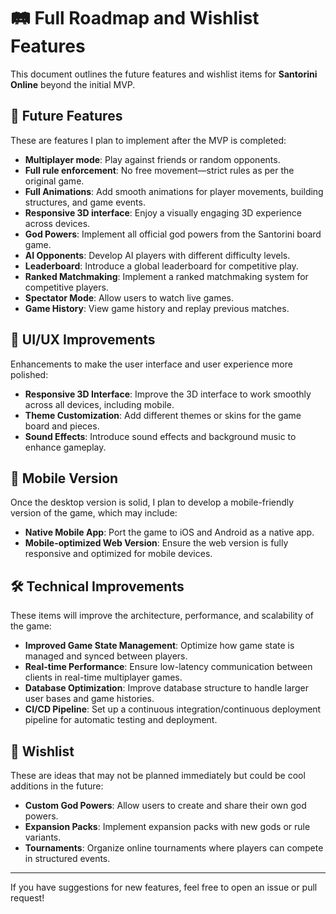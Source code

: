 # 🛤️ Full Roadmap and Wishlist Features

This document outlines the future features and wishlist items for **Santorini Online** beyond the initial MVP.

## 🚀 Future Features

These are features I plan to implement after the MVP is completed:

- **Multiplayer mode**: Play against friends or random opponents.
- **Full rule enforcement**: No free movement—strict rules as per the original game.
- **Full Animations**: Add smooth animations for player movements, building structures, and game events.
- **Responsive 3D interface**: Enjoy a visually engaging 3D experience across devices.
- **God Powers**: Implement all official god powers from the Santorini board game.
- **AI Opponents**: Develop AI players with different difficulty levels.
- **Leaderboard**: Introduce a global leaderboard for competitive play.
- **Ranked Matchmaking**: Implement a ranked matchmaking system for competitive players.
- **Spectator Mode**: Allow users to watch live games.
- **Game History**: View game history and replay previous matches.

## 🎨 UI/UX Improvements

Enhancements to make the user interface and user experience more polished:

- **Responsive 3D Interface**: Improve the 3D interface to work smoothly across all devices, including mobile.
- **Theme Customization**: Add different themes or skins for the game board and pieces.
- **Sound Effects**: Introduce sound effects and background music to enhance gameplay.

## 📱 Mobile Version

Once the desktop version is solid, I plan to develop a mobile-friendly version of the game, which may include:

- **Native Mobile App**: Port the game to iOS and Android as a native app.
- **Mobile-optimized Web Version**: Ensure the web version is fully responsive and optimized for mobile devices.

## 🛠️ Technical Improvements

These items will improve the architecture, performance, and scalability of the game:

- **Improved Game State Management**: Optimize how game state is managed and synced between players.
- **Real-time Performance**: Ensure low-latency communication between clients in real-time multiplayer games.
- **Database Optimization**: Improve database structure to handle larger user bases and game histories.
- **CI/CD Pipeline**: Set up a continuous integration/continuous deployment pipeline for automatic testing and deployment.

## 📝 Wishlist

These are ideas that may not be planned immediately but could be cool additions in the future:

- **Custom God Powers**: Allow users to create and share their own god powers.
- **Expansion Packs**: Implement expansion packs with new gods or rule variants.
- **Tournaments**: Organize online tournaments where players can compete in structured events.

---

If you have suggestions for new features, feel free to open an issue or pull request!
